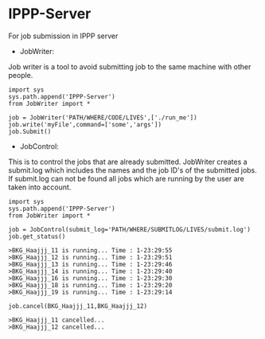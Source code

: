 # IPPP-Server
 For job submission in IPPP server


* JobWriter:

Job writer is a tool to avoid submitting job to the same machine with other people. 

```
import sys
sys.path.append('IPPP-Server')
from JobWriter import *

job = JobWriter('PATH/WHERE/CODE/LIVES',['./run_me'])
job.write('myFile',command=['some','args'])
job.Submit()
```

* JobControl:

This is to control the jobs that are already submitted. JobWriter creates a submit.log
which includes the names and the job ID's of the submitted jobs. If submit.log can not be found
all jobs which are running by the user are taken into account.

```
import sys
sys.path.append('IPPP-Server')
from JobWriter import *

job = JobControl(submit_log='PATH/WHERE/SUBMITLOG/LIVES/submit.log')
job.get_status()

>BKG_Haajjj_11 is running... Time : 1-23:29:55
>BKG_Haajjj_12 is running... Time : 1-23:29:51
>BKG_Haajjj_13 is running... Time : 1-23:29:46
>BKG_Haajjj_14 is running... Time : 1-23:29:40
>BKG_Haajjj_16 is running... Time : 1-23:29:30
>BKG_Haajjj_18 is running... Time : 1-23:29:20
>BKG_Haajjj_19 is running... Time : 1-23:29:14

job.cancel(BKG_Haajjj_11,BKG_Haajjj_12)

>BKG_Haajjj_11 cancelled...
>BKG_Haajjj_12 cancelled...
```